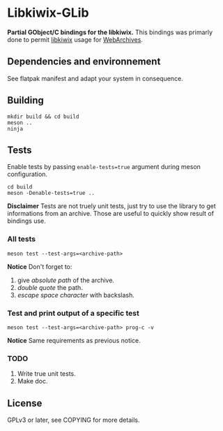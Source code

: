 # Libkiwix-GLib

**Partial GObject/C bindings for the libkiwix.**
This bindings was primarly done to permit [libkiwix] usage for [WebArchives].

## Dependencies and environnement

See flatpak manifest and adapt your system in consequence.

## Building

```
mkdir build && cd build
meson ..
ninja
```

## Tests

Enable tests by passing `enable-tests=true` argument during meson configuration.

```
cd build
meson -Denable-tests=true ..
```

**Disclaimer**
Tests are not truely unit tests, just try to use the library to get informations
from an archive.
Those are useful to quickly show result of bindings use.

### All tests

```
meson test --test-args=<archive-path>
```

**Notice**
Don't forget to:
1. give *absolute path* of the archive.
2. *double quote* the path.
3. *escape space character* with backslash.


### Test and print output of a specific test

```
meson test --test-args=<archive-path> prog-c -v
```

**Notice**
Same requirements as previous notice.

### TODO

1. Write true unit tests.
2. Make doc.

## License

GPLv3 or later, see COPYING for more details.

<!-- Links references -->

[libkiwix]: https://github.com/kiwix/kiwix-lib
[WebArchives]: https://github.com/birros/web-archives
